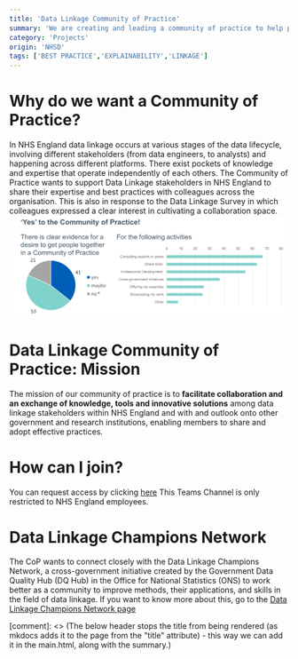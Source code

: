 ```yaml
---
title: 'Data Linkage Community of Practice'
summary: 'We are creating and leading a community of practice to help people do the best linkage they can, with support from the data linkage team, but also from fellow analysts who are actively working on data linkage.'
category: 'Projects'
origin: 'NHSD'
tags: ['BEST PRACTICE','EXPLAINABILITY','LINKAGE']
---
```

# Why do we want a Community of Practice?
In NHS England data linkage occurs at various stages of the data lifecycle, involving different stakeholders (from data engineers, to analysts) and happening across different platforms. There exist pockets of knowledge and expertise that operate independently of each others.
The Community of Practice wants to support Data Linkage stakeholders in NHS England to share their expertise and best practices with colleagues across the organisation. 
This is also in response to the Data Linkage Survey in which colleagues expressed a clear interest in cultivating a collaboration space.
![Results from the Data Linkage Survey Community of Practice question](../../../images/copdl.png)
# Data Linkage Community of Practice: Mission
The mission of our community of practice is to **facilitate collaboration and an exchange of knowledge, tools and innovative solutions** among data linkage stakeholders within NHS England and with and outlook onto other government and research institutions, enabling members to share and adopt effective practices. 

# How can I join?
You can request access by clicking [here](https://teams.microsoft.com/l/team/19%3A7AGd-QLqWT3CEPP2MGz_Zf7o4_aWQvIK2DoqjJm6L-01%40thread.tacv2/conversations?groupId=4fc6024c-60fe-4723-8aff-3d139f37b1ef&tenantId=37c354b2-85b0-47f5-b222-07b48d774ee3)
This Teams Channel is only restricted to NHS England employees.

# Data Linkage Champions Network
The CoP wants to connect closely with the Data Linkage Champions Network, a cross-government initiative created by the Government Data Quality Hub (DQ Hub) in the Office for National Statistics (ONS) to work better as a community to improve methods, their applications, and skills in the field of data linkage.
If you want to know more about this, go to the [Data Linkage Champions Network page](https://analysisfunction.civilservice.gov.uk/support/data-linkage/data-linkage-champion-network/)

[comment]: <> (The below header stops the title from being rendered (as mkdocs adds it to the page from the "title" attribute) - this way we can add it in the main.html, along with the summary.)
#
